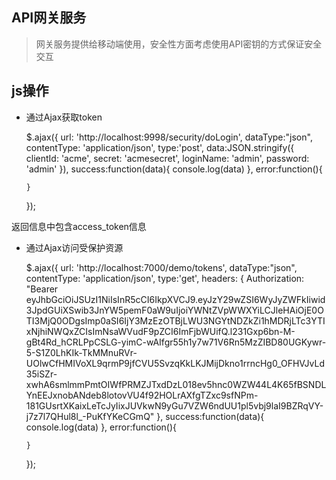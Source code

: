 ## API网关服务

> 网关服务提供给移动端使用，安全性方面考虑使用API密钥的方式保证安全交互

## js操作

* 通过Ajax获取token


    $.ajax({
      url: 'http://localhost:9998/security/doLogin',
      dataType:"json",
      contentType: 'application/json',
      type:'post',
      data:JSON.stringify({
        clientId: 'acme',
        secret: 'acmesecret',
        loginName: 'admin',
        password: 'admin'
      }),
      success:function(data){
        console.log(data)
      },
      error:function(){
    
      }
    });

返回信息中包含access_token信息

* 通过Ajax访问受保护资源


    $.ajax({
      url: 'http://localhost:7000/demo/tokens',
      dataType:"json",
      contentType: 'application/json',
      type:'get',
      headers: {
        Authorization: "Bearer eyJhbGciOiJSUzI1NiIsInR5cCI6IkpXVCJ9.eyJzY29wZSI6WyJyZWFkIiwid3JpdGUiXSwib3JnYW5pemF0aW9uIjoiYWNtZVpWWXYiLCJleHAiOjE0OTI3MjQ0ODgsImp0aSI6IjY3MzEzOTBjLWU3NGYtNDZkZi1hMDRjLTc3YTIxNjhiNWQxZCIsImNsaWVudF9pZCI6ImFjbWUifQ.l231Gxp6bn-M-gBt4Rd_hCRLPpCSLG-yimC-wAIfgr55h1y7w71V6Rn5MzZIBD80UGKywr-5-S1Z0LhKIk-TkMMnuRVr-UOlwCfHMIVoXL9qrmP9jfCVU5SvzqKkLKJMijDkno1rrncHg0_OFHVJvLd35iSZr-xwhA6smlmmPmtOIWfPRMZJTxdDzL018ev5hnc0WZW44L4K65fBSNDLYnEEJxnobANdeb8lotovVU4f92HOLrAXfgTZxc9sfNPm-181GUsrtXKaixLeTcJyIixJUVkwN9yGu7VZW6ndUU1pl5vbj9laI9BZRqVY-j7z7l7QHul8l_-PuKfYKeCGmQ"
      },
      success:function(data){
        console.log(data)
      },
      error:function(){
    
      }
    });
